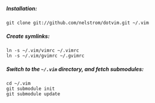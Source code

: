 ##### Installation:  

`git clone git://github.com/nelstrom/dotvim.git ~/.vim`

##### Create symlinks:  

`ln -s ~/.vim/vimrc ~/.vimrc`  
`ln -s ~/.vim/gvimrc ~/.gvimrc`  

##### Switch to the `~/.vim` directory, and fetch submodules:

`cd ~/.vim`  
`git submodule init`  
`git submodule update`
